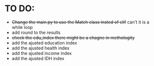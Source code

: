 # TO DO:
- ~~Change the main.py to use the Match class insted of elif~~ can't it is a while loop 
- add round to the results
- ~~check the edu_index there might be a chagne in methologity~~
- add the ajusted education index
- add the ajusted health index
- add the ajusted income index
- add the ajusted IDH index